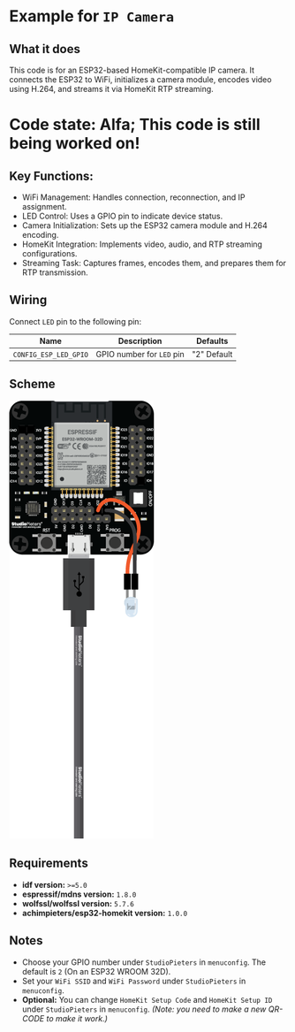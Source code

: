 # Example for `IP Camera`

## What it does

This code is for an ESP32-based HomeKit-compatible IP camera. It connects the ESP32 to WiFi, initializes a camera module, encodes video using H.264, and streams it via HomeKit RTP streaming.

# Code state: Alfa; This code is still being worked on!

## Key Functions:
- WiFi Management: Handles connection, reconnection, and IP assignment.
- LED Control: Uses a GPIO pin to indicate device status.
- Camera Initialization: Sets up the ESP32 camera module and H.264 encoding.
- HomeKit Integration: Implements video, audio, and RTP streaming configurations.
- Streaming Task: Captures frames, encodes them, and prepares them for RTP transmission.

## Wiring

Connect `LED` pin to the following pin:

| Name | Description | Defaults |
|------|-------------|----------|
| `CONFIG_ESP_LED_GPIO` | GPIO number for `LED` pin | "2" Default |

## Scheme

![HomeKit LED](https://raw.githubusercontent.com/AchimPieters/esp32-homekit-demo/refs/heads/main/examples/led/scheme.png)

## Requirements

- **idf version:** `>=5.0`
- **espressif/mdns version:** `1.8.0`
- **wolfssl/wolfssl version:** `5.7.6`
- **achimpieters/esp32-homekit version:** `1.0.0`

## Notes

- Choose your GPIO number under `StudioPieters` in `menuconfig`. The default is `2` (On an ESP32 WROOM 32D).
- Set your `WiFi SSID` and `WiFi Password` under `StudioPieters` in `menuconfig`.
- **Optional:** You can change `HomeKit Setup Code` and `HomeKit Setup ID` under `StudioPieters` in `menuconfig`. _(Note: you need to make a new QR-CODE to make it work.)_
